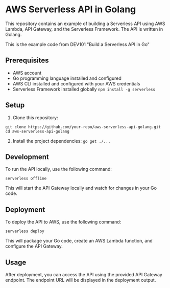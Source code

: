 # AWS Serverless API in Golang

This repository contains an example of building a Serverless API using AWS Lambda, API Gateway, and the Serverless Framework. The API is written in Golang. 

This is the example code from DEV101 "Build a Serverless API in Go"

## Prerequisites

* AWS account
* Go programming language installed and configured
* AWS CLI installed and configured with your AWS credentials
* Serverless Framework installed globally `npm install -g serverless`

## Setup

1. Clone this repository:
```
git clone https://github.com/your-repo/aws-serverless-api-golang.git
cd aws-serverless-api-golang
```

2. Install the project dependencies: `go get ./...`

## Development
To run the API locally, use the following command:

```
serverless offline
```

This will start the API Gateway locally and watch for changes in your Go code.

## Deployment

To deploy the API to AWS, use the following command:

```
serverless deploy
```

This will package your Go code, create an AWS Lambda function, and configure the API Gateway.

## Usage

After deployment, you can access the API using the provided API Gateway endpoint. The endpoint URL will be displayed in the deployment output.